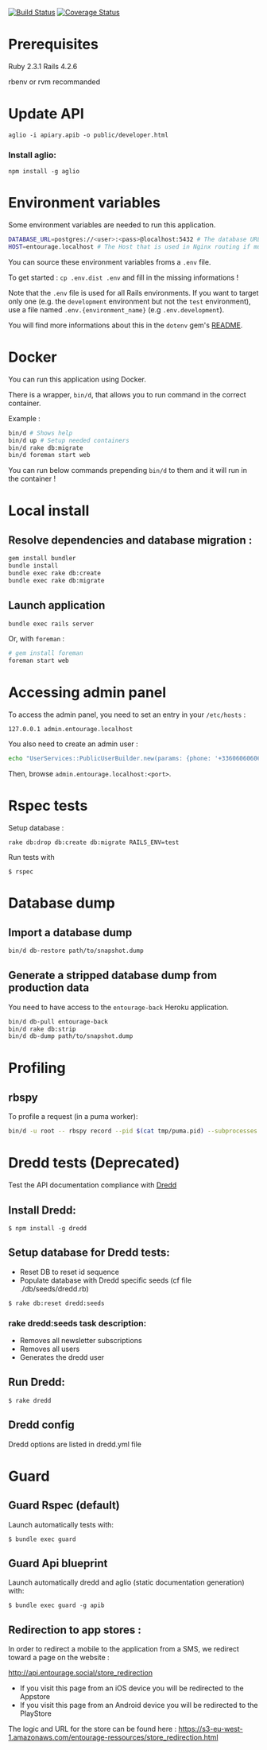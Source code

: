 [![Build Status](https://semaphoreci.com/api/v1/projects/e06001fd-34da-4414-9789-e09e3f28c67a/623094/badge.svg)](https://semaphoreci.com/vdaubry/entourage-ror)
[![Coverage Status](https://coveralls.io/repos/ReseauEntourage/entourage-ror/badge.svg?branch=master&service=github)](https://coveralls.io/github/ReseauEntourage/entourage-ror?branch=master)

# Prerequisites

Ruby 2.3.1
Rails 4.2.6

rbenv or rvm recommanded

# Update API

```
aglio -i apiary.apib -o public/developer.html
```

### Install aglio:

```
npm install -g aglio
```

# Environment variables

Some environment variables are needed to run this application.

```bash
DATABASE_URL=postgres://<user>:<pass>@localhost:5432 # The database URL
HOST=entourage.localhost # The Host that is used in Nginx routing if multiple app exists behind the same port
```

You can source these environment variables froms a `.env` file.

To get started : `cp .env.dist .env` and fill in the missing informations !

Note that the `.env` file is used for all Rails environments. If you want to target only one (e.g. the `development` environment but not the `test` environment), use a file named `.env.{environment_name}` (e.g `.env.development`).

You will find more informations about this in the `dotenv` gem's [README](https://github.com/bkeepers/dotenv/blob/master/README.md).

# Docker

You can run this application using Docker.

There is a wrapper, `bin/d`, that allows you to run command in the correct
container.

Example :

```bash
bin/d # Shows help
bin/d up # Setup needed containers
bin/d rake db:migrate
bin/d foreman start web
```

You can run below commands prepending `bin/d` to them and it will run in the
container !

# Local install

## Resolve dependencies and database migration :

```bash
gem install bundler
bundle install
bundle exec rake db:create
bundle exec rake db:migrate
```
## Launch application

```bash
bundle exec rails server
```

Or, with `foreman` :

```bash
# gem install foreman
foreman start web
```

# Accessing admin panel

To access the admin panel, you need to set an entry in your `/etc/hosts` :

```
127.0.0.1 admin.entourage.localhost
```

You also need to create an admin user :

```bash
echo "UserServices::PublicUserBuilder.new(params: {phone: '+33606060606', admin: true}, community: Community.new(:entourage)).create(sms_code: '123456')" | rails c
```

Then, browse `admin.entourage.localhost:<port>`.

# Rspec tests

Setup database :

```
rake db:drop db:create db:migrate RAILS_ENV=test
```

Run tests with

```
$ rspec
```

# Database dump

## Import a database dump

```bash
bin/d db-restore path/to/snapshot.dump
```

## Generate a stripped database dump from production data

You need to have access to the `entourage-back` Heroku application.

```bash
bin/d db-pull entourage-back
bin/d rake db:strip
bin/d db-dump path/to/snapshot.dump
```

# Profiling

## rbspy

To profile a request (in a puma worker):
```bash
bin/d -u root -- rbspy record --pid $(cat tmp/puma.pid) --subprocesses --file flamegraph
```

# Dredd tests (Deprecated)

Test the API documentation compliance with [Dredd](https://github.com/apiaryio/dredd)

## Install Dredd:
```
$ npm install -g dredd
```

## Setup database for Dredd tests:
- Reset DB to reset id sequence
- Populate database with Dredd specific seeds (cf file ./db/seeds/dredd.rb)

```
$ rake db:reset dredd:seeds
```

### rake dredd:seeds task description:
- Removes all newsletter subscriptions
- Removes all users
- Generates the dredd user

## Run Dredd:

```
$ rake dredd
```

## Dredd config

Dredd options are listed in dredd.yml file

# Guard

## Guard Rspec (default)

Launch automatically tests with:

```
$ bundle exec guard
```

## Guard Api blueprint

Launch automatically dredd and aglio (static documentation generation) with:

```
$ bundle exec guard -g apib
```

## Redirection to app stores :
In order to redirect a mobile to the application from a SMS, we redirect toward a page on the website :

http://api.entourage.social/store_redirection

* If you visit this page from an iOS device you will be redirected to the Appstore
* If you visit this page from an Android device you will be redirected to the PlayStore

The logic and URL for the store can be found here :
https://s3-eu-west-1.amazonaws.com/entourage-ressources/store_redirection.html
